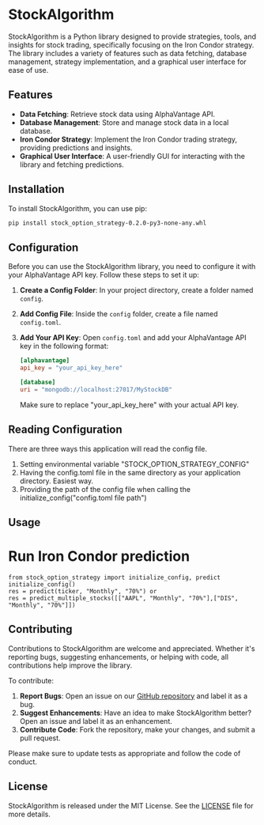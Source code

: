 # StockAlgorithm

StockAlgorithm is a Python library designed to provide strategies, tools, and insights for stock trading, specifically focusing on the Iron Condor strategy. The library includes a variety of features such as data fetching, database management, strategy implementation, and a graphical user interface for ease of use.

## Features

- **Data Fetching**: Retrieve stock data using AlphaVantage API.
- **Database Management**: Store and manage stock data in a local database.
- **Iron Condor Strategy**: Implement the Iron Condor trading strategy, providing predictions and insights.
- **Graphical User Interface**: A user-friendly GUI for interacting with the library and fetching predictions.

## Installation

To install StockAlgorithm, you can use pip:

```bash
pip install stock_option_strategy-0.2.0-py3-none-any.whl
```
## Configuration

Before you can use the StockAlgorithm library, you need to configure it with your AlphaVantage API key. Follow these steps to set it up:

1. **Create a Config Folder**: In your project directory, create a folder named `config`.
2. **Add Config File**: Inside the `config` folder, create a file named `config.toml`.
3. **Add Your API Key**: Open `config.toml` and add your AlphaVantage API key in the following format:

    ```toml
    [alphavantage]
    api_key = "your_api_key_here"
   
    [database]
    uri = "mongodb://localhost:27017/MyStockDB"
    ```

    Make sure to replace "your_api_key_here" with your actual API key.
## Reading Configuration
There are three ways this application will read the config file.
1. Setting environmental variable "STOCK_OPTION_STRATEGY_CONFIG"
2. Having the config.toml file in the same directory as your application directory. Easiest way.
3. Providing the path of the config file when calling the initialize_config("config.toml file path")

## Usage

# Run Iron Condor prediction
```
from stock_option_strategy import initialize_config, predict
initialize_config()
res = predict(ticker, "Monthly", "70%") or
res = predict_multiple_stocks([["AAPL", "Monthly", "70%"],["DIS", "Monthly", "70%"]])
```
## Contributing

Contributions to StockAlgorithm are welcome and appreciated. Whether it's reporting bugs, suggesting enhancements, or helping with code, all contributions help improve the library.

To contribute:

1. **Report Bugs**: Open an issue on our [GitHub repository](https://github.com/sarthak263/StockAlgorithm/issues) and label it as a bug.
2. **Suggest Enhancements**: Have an idea to make StockAlgorithm better? Open an issue and label it as an enhancement.
3. **Contribute Code**: Fork the repository, make your changes, and submit a pull request.

Please make sure to update tests as appropriate and follow the code of conduct.

## License

StockAlgorithm is released under the MIT License. See the [LICENSE](LICENSE) file for more details.

